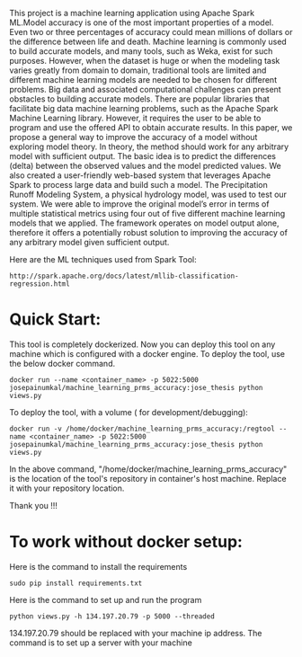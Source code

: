 This project is a machine learning application using Apache Spark ML.Model accuracy is one of the most important properties of a model. Even two or three percentages of accuracy could mean millions of dollars or the difference between life and death. Machine learning is commonly used to build accurate models, and many tools, such as Weka, exist for such purposes. However, when the dataset is huge or when the modeling task varies greatly from domain to domain, traditional tools are limited and different machine learning models are needed to be chosen for different problems. Big data and associated computational challenges can present obstacles to building accurate models. There are popular libraries that facilitate big data machine learning problems, such as the Apache Spark Machine Learning library. However, it requires the user to be able to program and use the offered API to obtain accurate results. In this paper, we propose a general way to improve the accuracy of a model without exploring model theory. In theory, the method should work for any arbitrary model with sufficient output. The basic idea is to predict the differences (delta) between the observed values and the model predicted values. We also created a user-friendly web-based system that leverages Apache Spark to process large data and build such a model. The Precipitation Runoff Modeling System, a physical hydrology model, was used to test our system. We were able to improve the original model’s error in terms of multiple statistical metrics using four out of five different machine learning models that we applied. The framework operates on model output alone, therefore it offers a potentially robust solution to improving the accuracy of any arbitrary model given sufficient output.


Here are the ML techniques used from Spark Tool:
```
http://spark.apache.org/docs/latest/mllib-classification-regression.html
```
# Quick Start:
This tool is completely dockerized. Now you can deploy this tool on any machine which is configured with a docker engine.
To deploy the tool, use the below docker command.
```
docker run --name <container_name> -p 5022:5000 josepainumkal/machine_learning_prms_accuracy:jose_thesis python views.py
```
To deploy the tool, with a volume ( for development/debugging):
```
docker run -v /home/docker/machine_learning_prms_accuracy:/regtool --name <container_name> -p 5022:5000 josepainumkal/machine_learning_prms_accuracy:jose_thesis python views.py
```
In the above command, "/home/docker/machine_learning_prms_accuracy" is the location of the tool's repository in container's host machine. Replace it with your repository location. 

Thank you !!! 



# To work without docker setup:

Here is the command to install the requirements
```
sudo pip install requirements.txt
```
Here is the command to set up and run the program
```
python views.py -h 134.197.20.79 -p 5000 --threaded
```
134.197.20.79 should be replaced with your machine ip address. The command is to set up a server with your machine

















